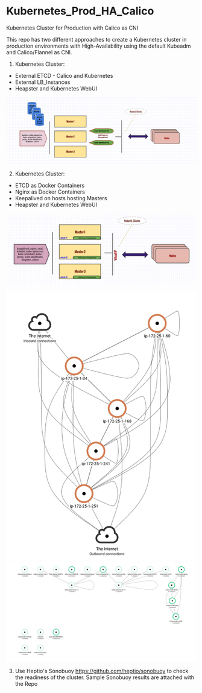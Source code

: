 # Kubernetes_Prod_HA_Calico
Kubernetes Cluster for Production with Calico as CNI

This repo has two different approaches to create a Kubernetes cluster in production environments with High-Availability using the default Kubeadm and Calico/Flannel as CNI.


1. Kubernetes Cluster:
* External ETCD - Calico and Kubernetes
* External LB_Instances
* Heapster and Kubernetes WebUI

![alt text](https://github.com/gokulpch/Kubernetes_Prod_HA_Calico/blob/master/images/external_etcd%26external_lb.png)

2. Kubernetes Cluster:
* ETCD as Docker Containers 
* Nginx as Docker Containers
* Keepalived on hosts hosting Masters
* Heapster and Kubernetes WebUI

![alt text](https://github.com/gokulpch/Kubernetes_Prod_HA_Calico/blob/master/images/etc_pod%26emb_lb.png)


![alt text](https://github.com/gokulpch/Kubernetes_Prod_HA_Calico/blob/master/images/topo-1.png)
![alt text](https://github.com/gokulpch/Kubernetes_Prod_HA_Calico/blob/master/images/topo-2.png)

3. Use Heptio's Sonobuoy https://github.com/heptio/sonobuoy to check the readiness of the cluster. Sample Sonobuoy results are attached with the Repo
